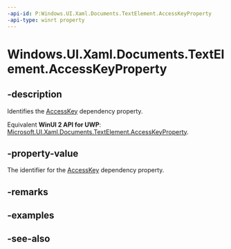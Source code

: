 ```yaml
---
-api-id: P:Windows.UI.Xaml.Documents.TextElement.AccessKeyProperty
-api-type: winrt property
---
```


<!-- Property syntax
public Windows.UI.Xaml.DependencyProperty AccessKeyProperty { get; }
-->

# Windows.UI.Xaml.Documents.TextElement.AccessKeyProperty

## -description
Identifies the [AccessKey](textelement_accesskey.md) dependency property.

Equivalent **WinUI 2 API for UWP**: [Microsoft.UI.Xaml.Documents.TextElement.AccessKeyProperty](/windows/winui/api/microsoft.ui.xaml.documents.textelement.accesskeyproperty).

## -property-value
The identifier for the [AccessKey](textelement_accesskey.md) dependency property.

## -remarks

## -examples

## -see-also
